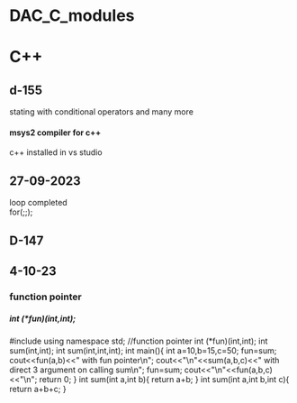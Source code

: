 # DAC_C_modules
# C++
## d-155
stating with conditional operators and many more
#### msys2 compiler for c++
c++ installed in vs studio 
## 27-09-2023
loop completed <br>
for(;;); <br>
## D-147
## 4-10-23
### function pointer
##### int (*fun)(int,int);

#include <iostream>
using namespace std;
//function pointer
int (*fun)(int,int);
int sum(int,int);
int sum(int,int,int);
int main(){
int a=10,b=15,c=50;
fun=sum;
cout<<fun(a,b)<<" with fun pointer\n";
cout<<"\n"<<sum(a,b,c)<<"  with direct 3 argument on calling sum\n";
fun=sum;
cout<<"\n"<<fun(a,b,c)<<"\n";
return 0;
}
int sum(int a,int b){
return a+b;
}
int sum(int a,int b,int c){
return a+b+c;
}






















